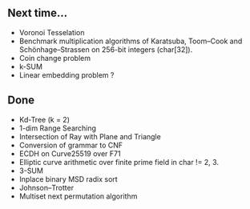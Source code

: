 ## Next time...

* Voronoi Tesselation
* Benchmark multiplication algorithms of Karatsuba, Toom–Cook and Schönhage–Strassen on 256-bit integers (char[32]).
* Coin change problem
* k-SUM
* Linear embedding problem ?

## Done

* Kd-Tree (k = 2)
* 1-dim Range Searching
* Intersection of Ray with Plane and Triangle
* Conversion of grammar to CNF
* ECDH on Curve25519 over F71
* Elliptic curve arithmetic over finite prime field in char != 2, 3.
* 3-SUM
* Inplace binary MSD radix sort
* Johnson–Trotter
* Multiset next permutation algorithm
